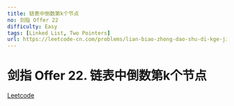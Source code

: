 ```yaml
---
title: 链表中倒数第k个节点
no: 剑指 Offer 22
difficulty: Easy
tags: [Linked List, Two Pointers]
url: https://leetcode-cn.com/problems/lian-biao-zhong-dao-shu-di-kge-jie-dian-lcof/
---
```


# 剑指 Offer 22. 链表中倒数第k个节点

[Leetcode](https://leetcode-cn.com/problems/lian-biao-zhong-dao-shu-di-kge-jie-dian-lcof/)

